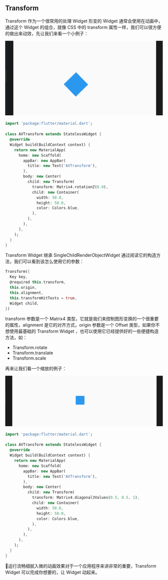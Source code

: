 ## Transform

> 

Transform 作为一个很常用的处理 Widget 形变的 Widget 通常会使用在动画中，通过这个 Widget 的组合，就像 CSS 中的 transform 属性一样，我们可以很方便的做出来动效，先让我们来看一个小例子：

![](../images/flutter-65.png)

```dart
import 'package:flutter/material.dart';

class AVTransform extends StatelessWidget {
  @override
  Widget build(BuildContext context) {
    return new MaterialApp(
      home: new Scaffold(
        appBar: new AppBar(
          title: new Text('AVTransform'),
        ),
        body: new Center(
          child: new Transform(
            transform: Matrix4.rotationZ(0.8),
            child: new Container(
              width: 50.0,
              height: 50.0,
              color: Colors.blue,
            ),
          ),
        ),
      ),
    );
  }
}
```

Transform Widget 继承 SingleChildRenderObjectWidget 通过阅读它的构造方法，我们可以看到该怎么使用它的参数：

```dart
Transform({
  Key key,
  @required this.transform,
  this.origin,
  this.alignment,
  this.transformHitTests = true,
  Widget child,
})
```

transform 参数是一个 Matrix4 类型，它就是我们来控制图形变换的一个很重要的属性，alignment 是它的对齐方式，origin 参数是一个 Offset 类型，如果你不想使用最基础的 Transform Widget ，也可以使用它已经提供好的一些便捷构造方法，如：

- Transform.rotate
- Transform.translate
- Transform.scale

再来让我们看一个缩放的例子：

![](../images/flutter-66.png)

```dart
import 'package:flutter/material.dart';

class AVTransform extends StatelessWidget {
  @override
  Widget build(BuildContext context) {
    return new MaterialApp(
      home: new Scaffold(
        appBar: new AppBar(
          title: new Text('AVTransform'),
        ),
        body: new Center(
          child: new Transform(
            transform: Matrix4.diagonal3Values(0.5, 0.5, 1),
            child: new Container(
              width: 50.0,
              height: 50.0,
              color: Colors.blue,
            ),
          ),
        ),
      ),
    );
  }
}
```

运行流畅细腻入微的动画效果对于一个应用程序来讲非常的重要，Transform Widget 可以完成你想要的，让 Widget 动起来。